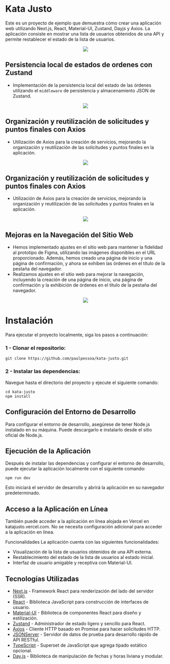 # Kata Justo
Este es un proyecto de ejemplo que demuestra cómo crear una aplicación web utilizando Next.js, React, Material-UI, Zustand, Dayjs y Axios.
La aplicación consiste en mostrar una lista de usuarios obtenidos de una API y permite restablecer el estado de la lista de usuarios.

<p align="center">
  <a href="https://kata-justo.vercel.app/" target="_blank">
    <img src="https://github.com/paulpessoa/kata-justo/assets/74559558/75658a08-4c3d-43e4-b310-fc2194d61e15"/>
  </a>
</p>

## Persistencia local de estados de ordenes con Zustand
- Implementación de la persistencia local del estado de las órdenes utilizando el <code>middleware</code> de persistencia y almacenamiento JSON de Zustand.
<p align="center">
  <a href="https://kata-justo.vercel.app/">
    <img src="https://github.com/paulpessoa/kata-justo/assets/74559558/9f1df442-4b53-4c82-b04f-c6f188757c87"/>
  </a>
</p>

## Organización y reutilización de solicitudes y puntos finales con Axios
- Utilización de Axios para la creación de servicios, mejorando la organización y reutilización de las solicitudes y puntos finales en la aplicación.
<p align="center">
  <a href="https://kata-justo.vercel.app/">
    <img src="https://github.com/paulpessoa/kata-justo/assets/74559558/b815e8c9-f01f-4f35-b8db-4aaec45f505e"/>
  </a>
</p>

## Organización y reutilización de solicitudes y puntos finales con Axios
- Utilización de Axios para la creación de servicios, mejorando la organización y reutilización de las solicitudes y puntos finales en la aplicación.
<p align="center">
  <a href="https://kata-justo.vercel.app/">
    <img src="https://github.com/paulpessoa/kata-justo/assets/74559558/c5a1e0cf-88c7-4d45-a273-1c76abb8064b"/>
  </a>
</p>

## Mejoras en la Navegación del Sitio Web
- Hemos implementado ajustes en el sitio web para mantener la fidelidad al prototipo de Figma, utilizando las imágenes disponibles en el URL proporcionado. Además, hemos creado una página de inicio y una página de confirmación, y ahora se exhiben las órdenes en el título de la pestaña del navegador.
- Realizamos ajustes en el sitio web para mejorar la navegación, incluyendo la creación de una página de inicio, una página de confirmación y la exhibición de órdenes en el título de la pestaña del navegador.
<p align="center">
  <a href="https://kata-justo.vercel.app/">
    <img src="https://github.com/paulpessoa/kata-justo/assets/74559558/73972d24-7591-4908-9bf3-e597ca81860d"/>
  </a>
</p>




# Instalación
Para ejecutar el proyecto localmente, siga los pasos a continuación:

### 1 - Clonar el repositorio:
```
git clone https://github.com/paulpessoa/kata-justo.git
```

### 2 - Instalar las dependencias:
Navegue hasta el directorio del proyecto y ejecute el siguiente comando:

```
cd kata-justo
npm install
```

## Configuración del Entorno de Desarrollo
Para configurar el entorno de desarrollo, asegúrese de tener Node.js instalado en su máquina. Puede descargarlo e instalarlo desde el sitio oficial de Node.js.

## Ejecución de la Aplicación
Después de instalar las dependencias y configurar el entorno de desarrollo, puede ejecutar la aplicación localmente con el siguiente comando:

```
npm run dev
```

Esto iniciará el servidor de desarrollo y abrirá la aplicación en su navegador predeterminado.

## Acceso a la Aplicación en Línea
También puede acceder a la aplicación en línea alojada en Vercel en katajusto.vercel.com. No se necesita configuración adicional para acceder a la aplicación en línea.

Funcionalidades
La aplicación cuenta con las siguientes funcionalidades:

- Visualización de la lista de usuarios obtenidos de una API externa.
- Restablecimiento del estado de la lista de usuarios al estado inicial.
- Interfaz de usuario amigable y receptiva con Material-UI.

## Tecnologías Utilizadas
- [Next.js](#) - Framework React para renderización del lado del servidor (SSR).
- [React](#) - Biblioteca JavaScript para construcción de interfaces de usuario.
- [Material-UI](#) - Biblioteca de componentes React para diseño y estilización.
- [Zustand](#) - Administrador de estado ligero y sencillo para React.
- [Axios](#) - Cliente HTTP basado en Promise para hacer solicitudes HTTP.
- [JSONServer](#) - Servidor de datos de prueba para desarrollo rápido de API RESTful.
- [TypeScript](#) - Superset de JavaScript que agrega tipado estático opcional.
- [Day.js](#) - Biblioteca de manipulación de fechas y horas liviana y modular.
